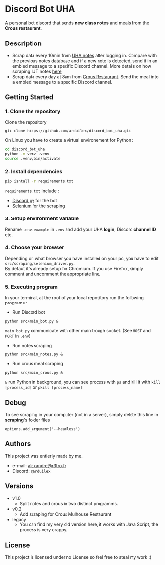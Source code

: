 # Discord Bot UHA

A personal bot discord that sends **new class notes** and meals from the **Crous restaurant**. 

## Description
- Scrap data every 10min from [UHA notes](https://notes.iutmulhouse.uha.fr/) after logging in. Compare with the previous notes database and if a new note is detected, send it in an embled message to a specific Discord channel. More details on how scraping IUT notes [here](./uha_scraping_wiki.MD)
- Scrap data every day at 8am from [Crous Restaurant](https://www.crous-strasbourg.fr/restaurant/resto-u-de-liut-mulhouse-2). Send the meal into a embled message to a specific Discord channel.


## Getting Started

### 1. Clone the repository
Clone the repository
```
git clone https://github.com/arduilex/discord_bot_uha.git
```
On Linux you have to create a virtual environement for Python :
```bash
cd discord_bot_uha
python -m venv .venv
source .venv/bin/activate
``` 
### 2. Install dependencies
```bash
pip isntall -r requirements.txt
```
`requirements.txt` include :
* [Discord.py](https://discordpy.readthedocs.io/) for the bot
* [Selenium](https://selenium-python.readthedocs.io/) for the scraping

### 3. Setup environment variable

Rename `.env.example` in `.env` and add your UHA **login**, Discord **channel ID** etc.

### 4. Choose your browser
Depending on what browser you have installed on your pc, you have to edit `src/scraping/selenium_driver.py`.  
By defaut it's already setup for Chromium. If you use Firefox, simply comment and uncomment the appropriate line.

### 5. Executing program

In your terminal, at the root of your local repository run the following programs :
- Run Discord bot
```
python src/main_bot.py &
```
`main_bot.py` communicate with other main trough socket. (See `HOST` and `PORT` in `.env`)
- Run notes scraping
```
python src/main_notes.py &
```
- Run crous meal scraping
```
python src/main_crous.py &
```
`&` run Python in background, you can see process with `ps` and kill it with `kill [process_id]` or `pkill [process_name]` 

## Debug

To see scraping in your computer (not in a server), simply delete this line in **scraping**'s  folder files
```
options.add_argument('--headless')
```

## Authors

This project was entierly made by me.

- e-mail: alexandre@r3tro.fr  
- Discord: `@arduilex`

## Versions

* v1.0
    * Split notes and crous in two distinct programms.
* v0.2
    * Add scraping for Crous Mulhouse Restaurant
* legacy
    * You can find my very old version here, it works with Java Script, the process is very crappy.

## License

This project is licensed under no License so feel free to steal my work :)
